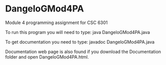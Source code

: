 # DangeloGMod4PA
Module 4 programming assignment for CSC 6301

To run this program you will need to type:
java DangeloGMod4PA.java

To get documentation you need to type:
javadoc DangeloGMod4PA.java

Documentation web page is also found if you download the Documentation folder and open DangeloGMod4PA.html.
